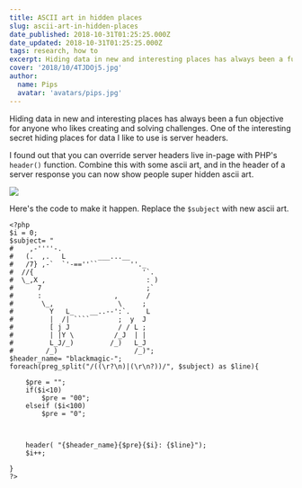 ```yaml
---
title: ASCII art in hidden places
slug: ascii-art-in-hidden-places
date_published: 2018-10-31T01:25:25.000Z
date_updated: 2018-10-31T01:25:25.000Z
tags: research, how to
excerpt: Hiding data in new and interesting places has always been a fun objective for anyone who likes creating and solving challenges. One of the interesting secret hiding places for data I like to use is server headers.
cover: '2018/10/4TJDOj5.jpg'
author:
  name: Pips
  avatar: 'avatars/pips.jpg'
---
```


Hiding data in new and interesting places has always been a fun objective for anyone who likes creating and solving challenges. One of the interesting secret hiding places for data I like to use is server headers. 

I found out that you can override server headers live in-page with PHP's `header()` function. Combine this with some ascii art, and in the header of a server response you can now show people super hidden ascii art.

![](2018/10/image-15.png)

Here's the code to make it happen. Replace the `$subject` with new ascii art. 

    <?php
    $i = 0;
    $subject= "
    #    ,-''''-.
    #   (.  ,.   L        ___...__
    #   /7} ,-`  `'-==''``        ''._
    #  //{                           '`.
    #  \_,X ,                         : )
    #      7                          ;`
    #      :                  ,       /
    #       \_,                \     ;
    #         Y   L_    __..--':`.    L
    #         |  /| ````       ;  y  J
    #         [ j J            / / L ;
    #         | |Y \          /_J  | |
    #         L_J/_)         /_)   L_J
    #        /_)                   /_)";
    $header_name= "blackmagic-";
    foreach(preg_split("/((\r?\n)|(\r\n?))/", $subject) as $line){
    
        $pre = "";
        if($i<10)
            $pre = "00";
        elseif ($i<100)
            $pre = "0";
    
    
    
        header( "{$header_name}{$pre}{$i}: {$line}");
        $i++;
    
    }
    ?>
    
    
